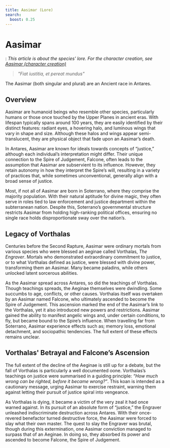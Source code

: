 ```yaml
---
title: Aasimar (Lore)
search:
  boost: 0.25
---
```


# Aasimar

:   *This article is about the species' lore. For the character creation, see [Aasimar (character creation)](../../../character-creation/origin/species/aasimar.md)*

> *"Fiat iustitia, et pereat mundus"*

The Aasimar (both singular and plural) are an Ancient race in Antares.

## Overview

Aasimar are humanoid beings who resemble other species, particularly humans or those once touched by the Upper Planes in ancient eras. With lifespan typically spans around 100 years, they are easily identified by their distinct features: radiant eyes, a hovering halo, and luminous wings that vary in shape and size. Although these halos and wings appear semi-translucent, they are physical object that fade upon an Aasimar’s death.

In Antares, Aasimar are known for ideals towards concepts of “justice,” although each individual’s interpretation might differ. Their unique connection to the Spire of Judgement, Falcone, often leads to the assumption that Aasimar are subservient to its influence. However, they retain autonomy in how they interpret the Spire’s will, resulting in a variety of practices that, while sometimes unconventional, generally align with a broad sense of justice.

Most, if not all of Aasimar are born in Soterrano, where they comprise the majority population. With their natural aptitude for divine magic, they often serve in roles tied to law enforcement and justice department within the subterranean nation. Despite this, Soterrano’s governmental structure restricts Aasimar from holding high-ranking political offices, ensuring no single race holds disproportionate sway over the nation’s.

## Legacy of Vorthalas

Centuries before the Second Rapture, Aasimar were ordinary mortals from various species who were blessed an aeginae called Vorthalas, *The Engraver*. Mortals who demonstrated extraordinary commitment to justice, or to what Vorthalas defined as justice, were blessed with divine power, transforming them an Aasimar. Many became paladins, while others unlocked latent sorcerous abilities.

As the Aasimar spread across Antares, so did the teachings of Vorthalas. Though teachings spreads, the Aeginae themselves were dwindling. Some succumbs to age, conflicts, or other causes. Vorthalas itself was overtaken by an Aasimar named Falcone, who ultimately ascended to become the Spire of Judgement. This ascension marked the end of the Aasimar’s link to the Vorthalas, yet it also introduced new powers and restrictions. Aasimar gained the ability to manifest angelic wings and, under certain conditions, to fly, but became bound to the Spire’s influence. When travelling far from Soterrano, Aasimar experience effects such as; memory loss, emotional detachment, and sociopathic tendencies. The full extent of these effects remains unclear.

## Vorthalas' Betrayal and Falcone’s Ascension

The full extent of the decline of the Aeginae is still up for a debate, but the fall of Vorthalas is particularly a well documented oone. Vorthalas’s teachings on justice were summarised in a guiding principle: *“How much wrong can be righted, before it became wrong?”*. This koan is intended as a cautionary message, urging Aasimar to exercise restraint, warning them against letting their pursuit of justice spiral into vengeance.

As Vorthalas is dying, it became a victim of the very zeal it had once warned against. In its pursuit of an absolute form of “justice,” the Engraver unleashed indiscriminate destruction across Antares. With their once-revered benefactor turned destructive force, the Aasimar were forced to slay what their own master. The quest to slay the Engraver was brutal, though during this extermination, one Aasimar conviction managed to surpass that of an Aeginae. In doing so, they absorbed its power and ascended to become Falcone, the Spire of Judgement.